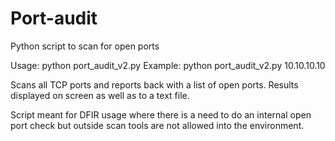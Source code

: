# Port-audit
Python script to scan for open ports

Usage: python port_audit_v2.py <ip address>
Example: python port_audit_v2.py 10.10.10.10
  
Scans all TCP ports and reports back with a list of open ports. Results displayed on screen as well as to a text file.

Script meant for DFIR usage where there is a need to do an internal open port check but outside scan tools are not allowed into the environment. 
